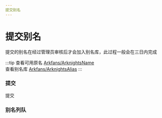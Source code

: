 ```yaml
---
提交别名
---
```


<script setup>
import {ref, onMounted, h} from 'vue'
import request from './lib/requests'
import Message from './lib/message.vue'
import {NButton} from 'naive-ui'

const api = new request({host: 'https://alias.arkfans.top/'});
const applys = ref([]);
const reviewedApplys = ref([]);

function getApplys() {
    api.get({
        url: 'apply/get',
        success: (resp) => {
            applys.value = resp.data
        }
    });
}

function getReviewedApplys() {
    api.get({
        url: 'apply/get?reviewed=true',
        success: (resp) => {
            reviewedApplys.value = resp.data
        }
    });
}

onMounted(() => {
    getApplys();
    getReviewedApplys();
});

function setValue(isAlias, text) {
    if (text.length > 100) {
        message.value.error('最长100字符');
        text = text.slice(0, 100);
    }
    if (isAlias) {
        alias.value = text
    } else {
        name.value = text
    }
}

const alias = ref('');
const name = ref('');
const autoComplete = ref([]);

function fetchName(search) {
    if (search) {
        api.get({
            url: 'name/search?output=2&mode=14&text=' + encodeURIComponent(search),
            success: (resp) => {
                autoComplete.value = resp.data
            }
        })
    }
}

const message = ref(null);

function submit(_alias, _name) {
    _alias = _alias || alias.value;
    _name = _name || name.value;
    if (!_alias || !_name) {
        message.value.error('请填写别名和名称');
        return
    }
    api.post({
        url: 'apply/apply',
        data: {
            alias: _alias,
            name: _name
        },
        success: (resp) => {
            if (resp.data.data.create) {
                message.value.success('请求成功：新申请已创建')
            } else {
                message.value.success('请求成功：已赞同[' + _alias + ']')
            }
            getApplys()
        },
        error: (resp) => {
            if (resp.response.status === 422) {
                message.value.error('请求失败：参数错误');
            } else if (resp.response.status === 429) {
                message.value.loading(resp.response.data.detail)
            } else {
                message.value.error('请求失败：' + resp.response.data.detail);
            }
        }
    })
}

const BaseColumn = [
    {
        title: '别名',
        key: 'alias',
    },
    {
        title: '原名',
        key: 'name'
    },
    {
        title: '创建时间',
        key: 'create_time',
        render(row) {
            const t = new Date(row.create_time * 1000);
            return h(
                'span', t.getFullYear() + '-'
                + (t.getMonth() + 1) + '-'
                + t.getDate()
            )
        }
    }
];

const ApplyColumn = [...BaseColumn, {
    title: '赞同',
    key: 'agree',
    render(row) {
        return h(
            NButton,
            {
                onClick: () => {
                    submit(row.alias, row.name)
                }
            },
            () => row.agree
        )
    }
}];
const ReviewedApplyColumn = [...BaseColumn, {
    title: '是否通过',
    key: 'result',
    render(row) {
        return h(
            'span',
            row.result ? '✅' : '❌'
        )
    }
}];
</script>

<ClientOnly>

 # 提交别名
 
 提交的别名在经过管理员审核后才会加入别名库，此过程一般会在三日内完成
 
:::tip
查看可用原名 [Arkfans/ArknightsName](https://github.com/Arkfans/ArknightsName/blob/main/table/all.md)  
查看别名库 [Arkfans/ArknightsAlias](https://github.com/Arkfans/ArknightsAlias/blob/main/table.md)
:::

 ### 提交
 
<n-message-provider :max="5">
    <Message ref="message"/>
</n-message-provider>
<n-input-group style="margin-top: 10px">
    <n-input :value="alias" @update:value="(value) => {setValue(true,value)}" placeholder="在此输入别名"
             style="width: 45%"></n-input>
    <n-auto-complete :options="autoComplete" :value="name"
                     @update:value="(value) => {fetchName(value);setValue(false,value)}" placeholder="在此输入原名"
                     style="width: 45%"></n-auto-complete>
    <n-button @click="() => {submit()}" type="primary">提交</n-button>
</n-input-group>

</ClientOnly>

 ### 别名列队
 
<n-tabs type="line" default-value="need-review">
    <n-tab-pane name="need-review" tab="待审核">
        <n-data-table
                :columns="ApplyColumn"
                :data="applys"
                :bordered="false"
                class="n-table-fix"
        />
    </n-tab-pane>
    <n-tab-pane name="reviewed" tab="已审核">
        <n-data-table
                :columns="ReviewedApplyColumn"
                :data="reviewedApplys"
                :bordered="false"
                class="n-table-fix"
        />
    </n-tab-pane>
</n-tabs>

<style>
    .n-table-fix table {
        display: table;
        margin: 0;
    }

    .n-table-fix th {
        border: none;
    }
</style>